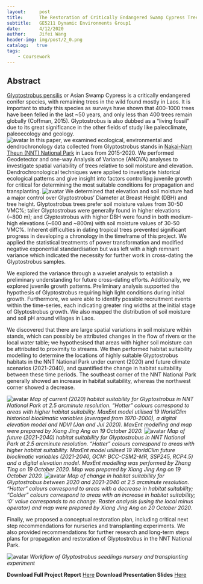 ```yaml
---
layout:     post
title:      The Restoration of Critically Endangered Swamp Cypress Trees in Laos
subtitle:   GE5211 Dynamic Environments Group1
date:       4/12/2020
author:     Jifei Wang
header-img: img/post/2_0.png
catalog:   true
tags:
    - Coursework
---
```

## Abstract
[Glyptostrobus pensilis](https://www.conifers.org/cu/Glyptostrobus.php) or Asian Swamp Cypress is a critically endangered conifer species, with remaining trees in the wild found mostly in Laos. It is important to study this species as surveys have shown that 400-1000 trees have been felled in the last ~50 years, and only less than 400 trees remain globally (Coffman, 2015). Glyptostrobus is also dubbed as a “living fossil” due to its great significance in the other fields of study like paleoclimate, paleoecology and geology.  
![avatar](/img/post/2_6.png)
In this paper, we examined ecological, environmental and dendrochronology data collected from Glyptostrobus stands in [Nakai-Nam Theun (NNT) National Park](http://www.nnt.gov.la/) in Laos from 2015-2020. We performed Geodetector and one-way Analysis of Variance (ANOVA) analyses to investigate spatial variability of trees relative to soil moisture and elevation. Dendrochronological techniques were applied to investigate historical ecological patterns and give insight into factors controlling juvenile growth for critical for determining the most suitable conditions for propagation and transplanting.
![avatar](/img/post/2_5.png)
We determined that elevation and soil moisture had a major control over Glyptostrobus’ Diameter at Breast Height (DBH)  and tree height. Glyptostrobus trees prefer soil moisture values from 30-50 VMC%; taller Glyptostrobus were generally found in higher elevations (~800 m); and Glyptostrobus with higher DBH were found in both medium-high elevations (~600 and ~800m) with soil moisture values of 30-50 VMC%. Inherent difficulties in dating tropical trees prevented significant progress in developing a chronology in the timeframe of this project. We applied the statistical treatments of power transformation and modified negative exponential standardisation but was left with a high remnant variance which indicated the necessity for further work in cross-dating the Glyptostrobus samples.

We explored the variance through a wavelet analysis to establish a preliminary understanding for future cross-dating efforts. Additionally, we explored juvenile growth patterns. Preliminary analysis supported the hypothesis of Glyptostrobus requiring high light conditions during initial growth. Furthermore, we were able to identify possible recruitment events within the time-series, each indicating greater ring widths at the initial stage of Glyptostrobus growth. We also mapped the distribution of soil moisture and soil pH around villages in Laos.

We discovered that there are large spatial variations in soil moisture within stands, which can possibly be attributed changes in the flow of rivers or the local water table; we hypothesised that areas with higher soil moisture can be attributed to proximity to streams. We then performed habitat suitability modelling to determine the locations of highly suitable Glyptostrobus habitats in the NNT National Park under current (2020) and future climate scenarios (2021-2040), and quantified the change in habitat suitability between these time periods. The southeast corner of the NNT National Park generally showed an increase in habitat suitability, whereas the northwest corner showed a decrease.

![avatar](/img/post/2_2.png)
 *Map of current (2020) habitat suitability for Glyptostrobus in NNT National Park at 2.5 arcminute resolution. “Hotter” colours correspond to areas with higher habitat suitability. MaxEnt model utilised 19 WorldClim historical bioclimatic variables (averaged from 1970-2000), a digital elevation model and NDVI (Jan and Jul 2020). MaxEnt modelling and map were prepared by Xiang Jing Ang on 19 October 2020.*
![avatar](/img/post/2_3.png)
*Map of future (2021-2040) habitat suitability for Glyptostrobus in NNT National Park at 2.5 arcminute resolution. “Hotter” colours correspond to areas with higher habitat suitability. MaxEnt model utilised 19 WorldClim future bioclimatic variables (2021-2040, GCM: BCC-CSM2-MR, SSP245, RCP4.5) and a digital elevation model. MaxEnt modelling was performed by Zhang Ting on 19 October 2020. Map was prepared by Xiang Jing Ang on 19 October 2020.*
![avatar](/img/post/2_4.png)
 *Map of change in habitat suitability for Glyptostrobus between 2020 and 2021-2040 at 2.5 arcminute resolution. “Hotter” colours correspond to areas with a decrease in habitat suitability; “Colder” colours correspond to areas with an increase in habitat suitability; ‘0’ value corresponds to no change. Raster analysis (using the local minus operator) and map were prepared by Xiang Jing Ang on 20 October 2020.*

Finally, we proposed a conceptual restoration plan, including critical next step recommendations for nurseries and transplanting experiments. We also provided recommendations for further research and long-term steps plans for propagation and restoration of Glyptostrobus in the NNT National Park.

![avatar](/img/post/2_7.png)
*Workflow of Glyptostrobus seedlings nursery and transplanting experiment*

**Download Full Project Report** [Here](https://drive.google.com/file/d/1Qg6SgEn_SV05s_ZAi84oDFodDS_bHvYJ/view?usp=sharing)
**Download Presentation Slides** [Here](https://drive.google.com/file/d/1sjyovMk0S3vtZpHqdvSkZvstKV419sVl/view?usp=sharing)

